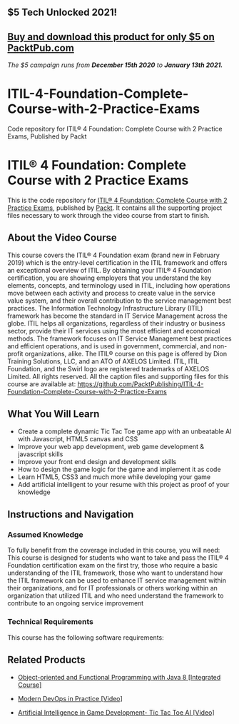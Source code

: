 ## $5 Tech Unlocked 2021!
[Buy and download this product for only $5 on PacktPub.com](https://www.packtpub.com/)
-----
*The $5 campaign         runs from __December 15th 2020__ to __January 13th 2021.__*

# ITIL-4-Foundation-Complete-Course-with-2-Practice-Exams
Code repository for ITIL® 4 Foundation: Complete Course with 2 Practice Exams, Published by Packt
# ITIL® 4 Foundation: Complete Course with 2 Practice Exams
This is the code repository for [ITIL® 4 Foundation: Complete Course with 2 Practice Exams](https://www.packtpub.com/application-development/artificial-intelligence-game-development-tic-tac-toe-ai-video?utm_source=github&utm_medium=repository&utm_campaign=9781838644772), published by [Packt](https://www.packtpub.com/?utm_source=github). It contains all the supporting project files necessary to work through the video course from start to finish.
## About the Video Course
This course covers the ITIL® 4 Foundation exam (brand new in February 2019) which is the entry-level certification in the ITIL framework and offers an exceptional overview of ITIL. By obtaining your ITIL® 4 Foundation certification, you are showing employers that you understand the key elements, concepts, and terminology used in ITIL, including how operations move between each activity and process to create value in the service value system, and their overall contribution to the service management best practices.
The Information Technology Infrastructure Library (ITIL) framework has become the standard in IT Service Management across the globe. ITIL helps all organizations, regardless of their industry or business sector, provide their IT services using the most efficient and economical methods. The framework focuses on IT Service Management best practices and efficient operations, and is used in government, commercial, and non-profit organizations, alike.
The ITIL® course on this page is offered by Dion Training Solutions, LLC, and an ATO of AXELOS Limited. ITIL, ITIL Foundation, and the Swirl logo are registered trademarks of AXELOS Limited. All rights reserved.
All the caption files and supporting files for this course are available at: https://github.com/PacktPublishing/ITIL-4-Foundation-Complete-Course-with-2-Practice-Exams

<H2>What You Will Learn</H2>
<DIV class=book-info-will-learn-text>
<UL>
<LI><SPAN id=what_you_will_learn_c class=sugar_field>Create a complete dynamic Tic Tac Toe game app with an unbeatable AI with Javascript, HTML5 canvas and CSS</SPAN> 
<LI><SPAN id=what_you_will_learn_c class=sugar_field>Improve your web app development, web game development &amp; javascript skills</SPAN> 
<LI><SPAN id=what_you_will_learn_c class=sugar_field>Improve your front end design and development skills</SPAN> 
<LI><SPAN id=what_you_will_learn_c class=sugar_field>How to design the game logic for the game and implement it as code</SPAN> 
<LI><SPAN id=what_you_will_learn_c class=sugar_field>Learn HTML5, CSS3 and much more while developing your game</SPAN> 
<LI><SPAN id=what_you_will_learn_c class=sugar_field>Add artificial intelligent to your resume with this project as proof of your knowledge</SPAN> </LI></UL></DIV>

## Instructions and Navigation
### Assumed Knowledge
To fully benefit from the coverage included in this course, you will need:<br/>
This course is designed for students who want to take and pass the ITIL® 4 Foundation certification exam on the first try, those who require a basic understanding of the ITIL framework, those who want to understand how the ITIL framework can be used to enhance IT service management within their organizations, and for IT professionals or others working within an organization that utilized ITIL and who need understand the framework to contribute to an ongoing service improvement
### Technical Requirements
This course has the following software requirements:<br/>
    

## Related Products
* [Object-oriented and Functional Programming with Java 8 [Integrated Course]](https://www.packtpub.com/application-development/artificial-intelligence-game-development-tic-tac-toe-ai-video?utm_source=github&utm_medium=repository&utm_campaign=9781838644772)

* [Modern DevOps in Practice [Video]](https://www.packtpub.com/application-development/artificial-intelligence-game-development-tic-tac-toe-ai-video?utm_source=github&utm_medium=repository&utm_campaign=9781838644772)

* [Artificial Intelligence in Game Development- Tic Tac Toe AI [Video]](https://www.packtpub.com/application-development/artificial-intelligence-game-development-tic-tac-toe-ai-video?utm_source=github&utm_medium=repository&utm_campaign=9781838644772)

